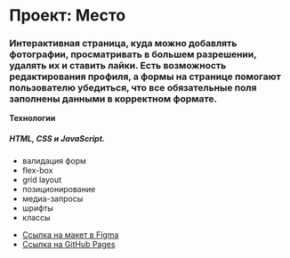 # Проект: Место

### Интерактивная страница, куда можно добавлять фотографии, просматривать в большем разрешении, удалять их и ставить лайки. Есть возможность редактирования профиля, а  формы на странице помогают пользователю убедиться, что все обязательные поля заполнены данными в корректном формате.

**Технологии**

##### HTML, CSS и JavaScript.

- валидация форм 
- flex-box
- grid layout
- позиционирование
- медиа-запросы
- шрифты
- классы 

* [Ссылка на макет в Figma](https://www.figma.com/file/bjyvbKKJN2naO0ucURl2Z0/JavaScript.-Sprint-5?node-id=0%3A1)
* [Ссылка на GitHub Pages](https://nikitastruchkov.github.io/mesto)
